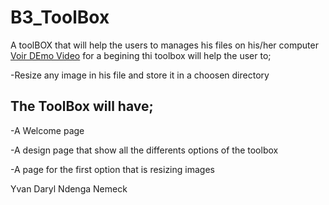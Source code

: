 # B3_ToolBox

A toolBOX that will help the users to manages his files on his/her computer
[Voir DEmo Video](https://youtu.be/po7uwPBCnBA)
for a begining thi toolbox will help the user to;

-Resize any image in his file and store it in a choosen directory

## The ToolBox will have;

-A Welcome page

-A design page that show all the differents options of the toolbox

-A page for the first option that is resizing images

Yvan Daryl Ndenga Nemeck
